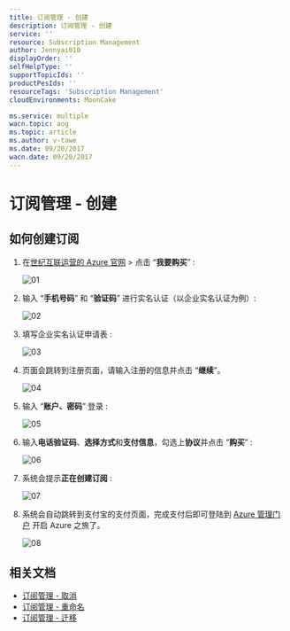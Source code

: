 ```yaml
---
title: 订阅管理 - 创建
description: 订阅管理 - 创建
service: ''
resource: Subscription Management
author: Jennyai010
displayOrder: ''
selfHelpType: ''
supportTopicIds: ''
productPesIds: ''
resourceTags: 'Subscription Management'
cloudEnvironments: MoonCake

ms.service: multiple
wacn.topic: aog
ms.topic: article
ms.author: v-tawe
ms.date: 09/20/2017
wacn.date: 09/20/2017
---
```

# 订阅管理 - 创建

## 如何创建订阅

1. 在[世纪互联运营的 Azure 官网](www.azure.cn) > 点击 “**我要购买**” :

    ![01](media/aog-subscription-management-create/01.png)
    
2. 输入 “**手机号码**” 和 “**验证码**” 进行实名认证（以企业实名认证为例）:

    ![02](media/aog-subscription-management-create/02.png)

3. 填写企业实名认证申请表 :

    ![03](media/aog-subscription-management-create/03.png)

4. 页面会跳转到注册页面，请输入注册的信息并点击 “**继续**”。

    ![04](media/aog-subscription-management-create/04.png)

5. 输入 “**账户、密码**” 登录 :

    ![05](media/aog-subscription-management-create/05.png)
    
6. 输入**电话验证码**、**选择方式**和**支付信息**，勾选上**协议**并点击 “**购买**” :

    ![06](media/aog-subscription-management-create/06.png)
    
7. 系统会提示**正在创建订阅** :
    
    ![07](media/aog-subscription-management-create/07.png)

8. 系统会自动跳转到支付宝的支付页面，完成支付后即可登陆到 [Azure 管理门户](https://portal.azure.cn) 开启 Azure 之旅了。

    ![08](media/aog-subscription-management-create/08.png)

## 相关文档

- [订阅管理 - 取消](aog-subscription-management-cancel.md)
- [订阅管理 - 重命名](aog-subscription-management-rename.md)
- [订阅管理 - 迁移](aog-subscription-management-migrate.md)